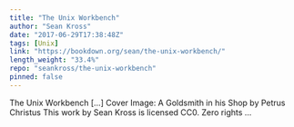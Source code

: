 ```yaml
---
title: "The Unix Workbench"
author: "Sean Kross"
date: "2017-06-29T17:38:48Z"
tags: [Unix]
link: "https://bookdown.org/sean/the-unix-workbench/"
length_weight: "33.4%"
repo: "seankross/the-unix-workbench"
pinned: false
---
```


The Unix Workbench [...] Cover Image: A Goldsmith in his Shop by Petrus Christus This work by Sean Kross is licensed CC0. Zero rights ...
